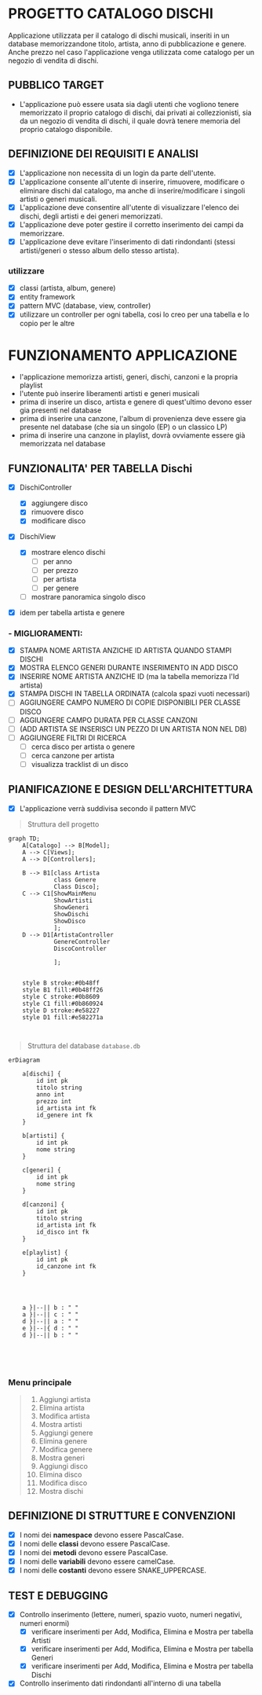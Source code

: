 # PROGETTO CATALOGO DISCHI

Applicazione utilizzata per il catalogo di dischi musicali, inseriti in un database memorizzandone titolo, artista, anno di pubblicazione e genere. Anche prezzo nel caso l'applicazione venga utilizzata come catalogo per un negozio di vendita di dischi.

## PUBBLICO TARGET

- L'applicazione può essere usata sia dagli utenti che vogliono tenere memorizzato il proprio catalogo di dischi, dai privati ai collezzionisti, sia da un negozio di vendita di dischi, il quale dovrà tenere memoria del proprio catalogo disponibile.

## DEFINIZIONE DEI REQUISITI E ANALISI

- [x] L'applicazione non necessita di un login da parte dell'utente.
- [x] L'applicazione consente all'utente di inserire, rimuovere, modificare o eliminare dischi dal catalogo, ma anche di inserire/modificare i singoli artisti o generi musicali.
- [x] L'applicazione deve consentire all'utente di visualizzare l'elenco dei dischi, degli artisti e dei generi memorizzati.
- [x] L'applicazione deve poter gestire il corretto inserimento dei campi da memorizzare.
- [x] L'applicazione deve evitare l'inserimento di dati rindondanti (stessi artisti/generi o stesso album dello stesso artista).

### utilizzare

- [x] classi (artista, album, genere)
- [x] entity framework
- [x] pattern MVC (database, view, controller)
- [x] utilizzare un controller per ogni tabella, cosi lo creo per una tabella e lo copio per le altre

# FUNZIONAMENTO APPLICAZIONE

- l'applicazione memorizza artisti, generi, dischi, canzoni e la propria playlist
- l'utente può inserire liberamenti artisti e generi musicali
- prima di inserire un disco, artista e genere di quest'ultimo devono esser gia presenti nel database
- prima di inserire una canzone, l'album di provenienza deve essere gia presente nel database (che sia un singolo (EP) o un classico LP)
- prima di inserire una canzone in playlist, dovrà ovviamente essere già memorizzata nel database

## FUNZIONALITA' PER TABELLA Dischi

- [x] DischiController

  - [x] aggiungere disco
  - [x] rimuovere disco
  - [x] modificare disco

- [x] DischiView

  - [x] mostrare elenco dischi
    - [ ] per anno
    - [ ] per prezzo
    - [ ] per artista
    - [ ] per genere
  - [ ] mostrare panoramica singolo disco

- [x] idem per tabella artista e genere

### - MIGLIORAMENTI:

- [x] STAMPA NOME ARTISTA ANZICHE ID ARTISTA QUANDO STAMPI DISCHI
- [x] MOSTRA ELENCO GENERI DURANTE INSERIMENTO IN ADD DISCO
- [x] INSERIRE NOME ARTISTA ANZICHE ID (ma la tabella memorizza l'Id artista)
- [x] STAMPA DISCHI IN TABELLA ORDINATA (calcola spazi vuoti necessari)
- [ ] AGGIUNGERE CAMPO NUMERO DI COPIE DISPONIBILI PER CLASSE DISCO
- [ ] AGGIUNGERE CAMPO DURATA PER CLASSE CANZONI
- [ ] (ADD ARTISTA SE INSERISCI UN PEZZO DI UN ARTISTA NON NEL DB)
- [ ] AGGIUNGERE FILTRI DI RICERCA
  - [ ] cerca disco per artista o genere
  - [ ] cerca canzone per artista
  - [ ] visualizza tracklist di un disco

## PIANIFICAZIONE E DESIGN DELL'ARCHITETTURA

- [x] L'applicazione verrà suddivisa secondo il pattern MVC

> Struttura dell progetto

```mermaid
graph TD;
    A[Catalogo] --> B[Model];
    A --> C[Views];
    A --> D[Controllers];

    B --> B1[class Artista
             class Genere
             Class Disco];
    C --> C1[ShowMainMenu
             ShowArtisti
             ShowGeneri
             ShowDischi
             ShowDisco
             ];
    D --> D1[ArtistaController
             GenereController
             DiscoController

             ];


    style B stroke:#0b48ff
    style B1 fill:#0b48ff26
    style C stroke:#0b8609
    style C1 fill:#0b860924
    style D stroke:#e58227
    style D1 fill:#e582271a



```

> Struttura del database `database.db`

```mermaid
erDiagram

    a[dischi] {
        id int pk
        titolo string
        anno int
        prezzo int
        id_artista int fk
        id_genere int fk
    }

    b[artisti] {
        id int pk
        nome string
    }

    c[generi] {
        id int pk
        nome string
    }

    d[canzoni] {
        id int pk
        titolo string
        id_artista int fk
        id_disco int fk
    }

    e[playlist] {
        id int pk
        id_canzone int fk
    }




    a }|--|| b : " "
    a }|--|| c : " "
    d }|--|| a : " "
    e }|--|{ d : " "
    d }|--|| b : " "





```

### Menu principale

> 1. Aggiungi artista
> 2. Elimina artista
> 3. Modifica artista
> 4. Mostra artisti
> 5. Aggiungi genere
> 6. Elimina genere
> 7. Modifica genere
> 8. Mostra generi
> 9. Aggiungi disco
> 10. Elimina disco
> 11. Modifica disco
> 12. Mostra dischi

## DEFINIZIONE DI STRUTTURE E CONVENZIONI

- [x] I nomi dei **namespace** devono essere PascalCase.
- [x] I nomi delle **classi** devono essere PascalCase.
- [x] I nomi dei **metodi** devono essere PascalCase.
- [x] I nomi delle **variabili** devono essere camelCase.
- [x] I nomi delle **costanti** devono essere SNAKE_UPPERCASE.

## TEST E DEBUGGING

- [x] Controllo inserimento (lettere, numeri, spazio vuoto, numeri negativi, numeri enormi)
  - [x] verificare inserimenti per Add, Modifica, Elimina e Mostra per tabella Artisti
  - [x] verificare inserimenti per Add, Modifica, Elimina e Mostra per tabella Generi
  - [x] verificare inserimenti per Add, Modifica, Elimina e Mostra per tabella Dischi
- [x] Controllo inserimento dati rindondanti all'interno di una tabella

